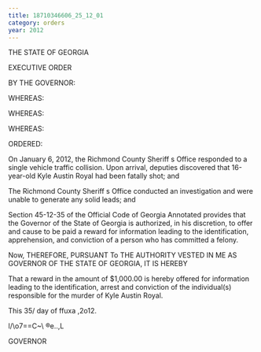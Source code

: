 ```yaml
---
title: 18710346606_25_12_01
category: orders
year: 2012
---
```

 

THE STATE OF GEORGIA

EXECUTIVE ORDER

BY THE GOVERNOR:

WHEREAS:

WHEREAS:

WHEREAS:

ORDERED:

On January 6, 2012, the Richmond County Sheriff s Office
responded to a single vehicle traffic collision. Upon arrival,
deputies discovered that 16-year-old Kyle Austin Royal had
been fatally shot; and

The Richmond County Sheriff s Office conducted an
investigation and were unable to generate any solid leads;
and

Section 45-12-35 of the Official Code of Georgia Annotated
provides that the Governor of the State of Georgia is
authorized, in his discretion, to offer and cause to be paid a
reward for information leading to the identification,
apprehension, and conviction of a person who has
committed a felony.

Now, THEREFORE, PURSUANT To THE AUTHORITY VESTED
IN ME AS GOVERNOR OF THE STATE OF GEORGIA, IT IS
HEREBY

That a reward in the amount of $1,000.00 is hereby offered
for information leading to the identification, arrest and
conviction of the individual(s) responsible for the murder of
Kyle Austin Royal.

This 35/ day of ffuxa ,2o12.

l/\o7==C~\ ®e..,L

GOVERNOR

